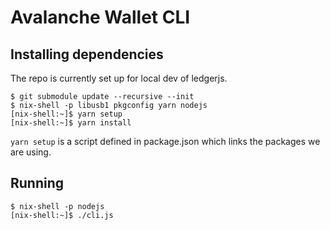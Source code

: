 # Avalanche Wallet CLI

## Installing dependencies

The repo is currently set up for local dev of ledgerjs.

```
$ git submodule update --recursive --init
$ nix-shell -p libusb1 pkgconfig yarn nodejs
[nix-shell:~]$ yarn setup
[nix-shell:~]$ yarn install
```

`yarn setup` is a script defined in package.json which links the packages we are using.

## Running

```
$ nix-shell -p nodejs
[nix-shell:~]$ ./cli.js
```
